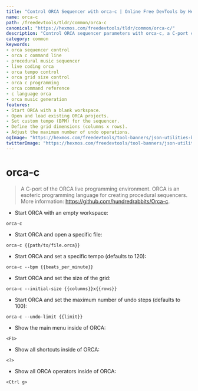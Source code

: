 ```yaml
---
title: "Control ORCA Sequencer with orca-c | Online Free DevTools by Hexmos"
name: orca-c
path: /freedevtools/tldr/common/orca-c
canonical: "https://hexmos.com/freedevtools/tldr/common/orca-c/"
description: "Control ORCA sequencer parameters with orca-c, a C-port command-line tool.  Create procedural music sequences easily, set tempo, grid size, and more. Free online tool, no registration required."
category: common
keywords:
- orca sequencer control
- orca c command line
- procedural music sequencer
- live coding orca
- orca tempo control
- orca grid size control
- orca c programming
- orca command reference
- c language orca
- orca music generation
features:
- Start ORCA with a blank workspace.
- Open and load existing ORCA projects.
- Set custom tempo (BPM) for the sequencer.
- Define the grid dimensions (columns x rows).
- Adjust the maximum number of undo operations.
ogImage: "https://hexmos.com/freedevtools/tool-banners/json-utilities-banner.png"
twitterImage: "https://hexmos.com/freedevtools/tool-banners/json-utilities-banner.png"
---
```


# orca-c

> A C-port of the ORCA live programming environment.
> ORCA is an esoteric programming language for creating procedural sequencers.
> More information: <https://github.com/hundredrabbits/Orca-c>.

- Start ORCA with an empty workspace:

`orca-c`

- Start ORCA and open a specific file:

`orca-c {{path/to/file.orca}}`

- Start ORCA and set a specific tempo (defaults to 120):

`orca-c --bpm {{beats_per_minute}}`

- Start ORCA and set the size of the grid:

`orca-c --initial-size {{columns}}x{{rows}}`

- Start ORCA and set the maximum number of undo steps (defaults to 100):

`orca-c --undo-limit {{limit}}`

- Show the main menu inside of ORCA:

`<F1>`

- Show all shortcuts inside of ORCA:

`<?>`

- Show all ORCA operators inside of ORCA:

`<Ctrl g>`

